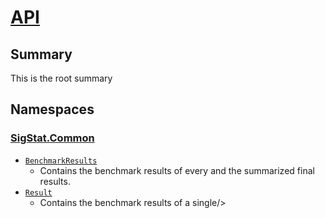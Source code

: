 # [API](./README.md)

## Summary
This is the root summary

## Namespaces

### [SigStat.Common](./SigStat/Common/README.md)

- [`BenchmarkResults`](./SigStat/Common/BenchmarkResults.md)
	- Contains the benchmark results of every  and the summarized final results.
- [`Result`](./SigStat/Common/Result.md)
	- Contains the benchmark results of a single/&gt;

